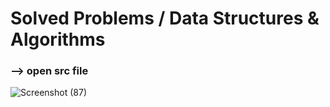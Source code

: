 # Solved Problems / Data Structures & Algorithms
### --> open src file
![Screenshot (87)](https://github.com/PrithvirajSawant/Java-Programs/assets/108413358/a65c5445-96c6-45c4-94ef-7830168dbcfb)
